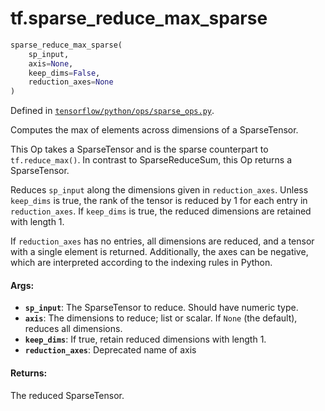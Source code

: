 <div itemscope itemtype="http://developers.google.com/ReferenceObject">
<meta itemprop="name" content="tf.sparse_reduce_max_sparse" />
</div>

# tf.sparse_reduce_max_sparse

``` python
sparse_reduce_max_sparse(
    sp_input,
    axis=None,
    keep_dims=False,
    reduction_axes=None
)
```



Defined in [`tensorflow/python/ops/sparse_ops.py`](https://www.tensorflow.org/code/tensorflow/python/ops/sparse_ops.py).

Computes the max of elements across dimensions of a SparseTensor.

This Op takes a SparseTensor and is the sparse counterpart to
`tf.reduce_max()`.  In contrast to SparseReduceSum, this Op returns a
SparseTensor.

Reduces `sp_input` along the dimensions given in `reduction_axes`.  Unless
`keep_dims` is true, the rank of the tensor is reduced by 1 for each entry in
`reduction_axes`. If `keep_dims` is true, the reduced dimensions are retained
with length 1.

If `reduction_axes` has no entries, all dimensions are reduced, and a tensor
with a single element is returned.  Additionally, the axes can be negative,
which are interpreted according to the indexing rules in Python.

#### Args:

* <b>`sp_input`</b>: The SparseTensor to reduce. Should have numeric type.
* <b>`axis`</b>: The dimensions to reduce; list or scalar. If `None` (the
    default), reduces all dimensions.
* <b>`keep_dims`</b>: If true, retain reduced dimensions with length 1.
* <b>`reduction_axes`</b>: Deprecated name of axis


#### Returns:

  The reduced SparseTensor.